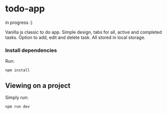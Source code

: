 # todo-app
in progress :)

Vanilla js classic to do app. Simple design, tabs for all, active and completed tasks.
Option to add, edit and delete task.
All stored in local storage.

### Install dependencies

Run:

```
npm install
```

## Viewing on a project

Simply run:

```
npm run dev
```
